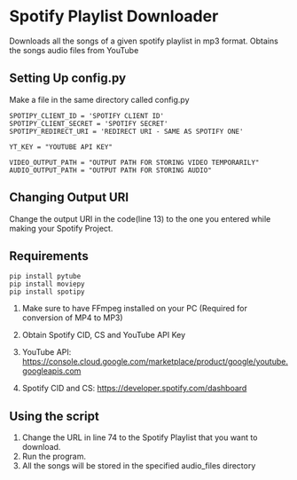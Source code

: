 # Spotify Playlist Downloader

Downloads all the songs of a given spotify playlist in mp3 format. Obtains the songs audio files from YouTube

## Setting Up config.py

Make a file in the same directory called config.py

```
SPOTIPY_CLIENT_ID = 'SPOTIFY CLIENT ID'
SPOTIPY_CLIENT_SECRET = 'SPOTIFY SECRET'
SPOTIPY_REDIRECT_URI = 'REDIRECT URI - SAME AS SPOTIFY ONE'  

YT_KEY = "YOUTUBE API KEY"

VIDEO_OUTPUT_PATH = "OUTPUT PATH FOR STORING VIDEO TEMPORARILY"
AUDIO_OUTPUT_PATH = "OUTPUT PATH FOR STORING AUDIO"
```

## Changing Output URI

Change the output URI in the code(line 13) to the one you entered while making your Spotify Project.

## Requirements
```
pip install pytube
pip install moviepy
pip install spotipy
```
1. Make sure to have FFmpeg installed on your PC (Required for conversion of MP4 to MP3)

2. Obtain Spotify CID, CS and YouTube API Key

3. YouTube API: https://console.cloud.google.com/marketplace/product/google/youtube.googleapis.com

4. Spotify CID and CS: https://developer.spotify.com/dashboard

## Using the script

1. Change the URL in line 74 to the Spotify Playlist that you want to download. 
2. Run the program. 
3. All the songs will be stored in the specified audio_files directory
